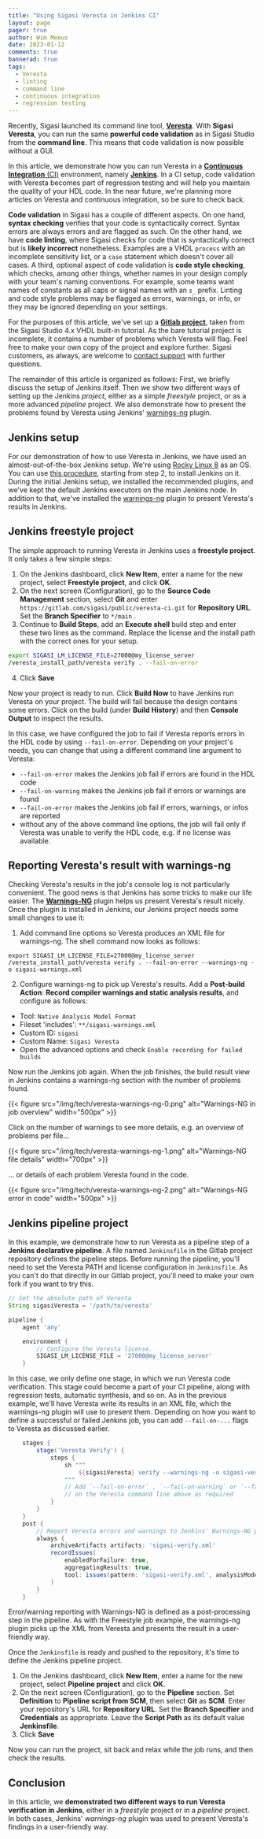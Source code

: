 ```yaml
---
title: "Using Sigasi Veresta in Jenkins CI"
layout: page 
pager: true
author: Wim Meeus
date: 2023-01-12
comments: true
bannerad: true
tags:
  - Veresta
  - linting
  - command line
  - continuous integration
  - regression testing
---
```


Recently, Sigasi launched its command line tool,
[**Veresta**](https://www.sigasi.com/veresta). With **Sigasi Veresta**, you can run the same
**powerful code validation** as in Sigasi Studio from the **command
line**.  This means that code validation is now possible without a
GUI.

In this article, we demonstrate how you can run Veresta in a
[**Continuous Integration**
(CI)](https://en.wikipedia.org/wiki/Continuous_integration)
environment, namely [**Jenkins**](https://www.jenkins.io/).  In a CI
setup, code validation with Veresta becomes part of regression testing
and will help you maintain the quality of your HDL code. In the near
future, we're planning more articles on Veresta and continuous
integration, so be sure to check back.

**Code validation** in Sigasi has a couple of different aspects. On
one hand, **syntax checking** verifies that your code is syntactically
correct. Syntax errors are always errors and are flagged as such. On
the other hand, we have **code linting**, where Sigasi checks for code
that is syntactically correct but is **likely incorrect**
nonetheless. Examples are a VHDL `process` with an incomplete
sensitivity list, or a `case` statement which doesn't cover all cases.
A third, optional aspect of code validation is **code style
checking**, which checks, among other things, whether names in your
design comply with your team's naming conventions.  For example, some
teams want names of constants as all caps or signal names with an `s_`
prefix. Linting and code style problems may be flagged as errors,
warnings, or info, or they may be ignored depending on your settings.

For the purposes of this article, we've set up a [**Gitlab
project**](https://gitlab.com/sigasi/public/veresta-ci), taken from the Sigasi Studio 4.x VHDL built-in tutorial. As the
bare tutorial project is incomplete, it contains a number of problems
which Veresta will flag.  Feel free to make your own copy of the
project and explore further. Sigasi customers, as always, are welcome to [contact
support](https://www.sigasi.com/support) with further questions.

The remainder of this article is organized as follows: First, we
briefly discuss the setup of Jenkins itself. Then we show two
different ways of setting up the Jenkins *project*, either as a simple
*freestyle* project, or as a more advanced *pipeline* project.  We
also demonstrate how to present the problems found by Veresta using
Jenkins' [warnings-ng](https://plugins.jenkins.io/warnings-ng/)
plugin.

## Jenkins setup

For our demonstration of how to use Veresta in Jenkins, we have used
an almost-out-of-the-box Jenkins setup.  We're using [Rocky Linux
8](https://rockylinux.org/) as an OS. You can use [this
procedure](https://www.atlantic.net/dedicated-server-hosting/how-to-install-jenkins-on-rocky-linux-8/),
starting from step 2, to install Jenkins on it. During the initial
Jenkins setup, we installed the recommended plugins, and we've kept
the default Jenkins executors on the main Jenkins node. In addition to
that, we've installed the
[warnings-ng](https://plugins.jenkins.io/warnings-ng/) plugin to
present Veresta's results in Jenkins.

## Jenkins freestyle project

The simple approach to running Veresta in Jenkins uses a **freestyle
project**. It only takes a few simple steps:

1. On the Jenkins dashboard, click **New Item**, enter a name for the
  new project, select **Freestyle project**, and click **OK**.
1. On the next screen (Configuration), go to the **Source Code
  Management** section, select **Git** and enter
  `https://gitlab.com/sigasi/public/veresta-ci.git` for **Repository
  URL**. Set the **Branch Specifier** to `*/main` .
1. Continue to **Build Steps**, add an **Execute shell** build step
  and enter these two lines as the command. Replace the license and the
  install path with the correct ones for your setup.
```sh
export SIGASI_LM_LICENSE_FILE=27000@my_license_server
/veresta_install_path/veresta verify . --fail-on-error
```
4. Click **Save**

Now your project is ready to run. Click **Build Now** to have Jenkins
run Veresta on your project. The build will fail because the design
contains some errors. Click on the build (under **Build History**) and
then **Console Output** to inspect the results.

In this case, we have configured the job to fail if Veresta reports
errors in the HDL code by using `--fail-on-error`. Depending on your
project's needs, you can change that using a different command line
argument to Veresta:

* `--fail-on-error` makes the Jenkins job fail if errors are found in the HDL code
* `--fail-on-warning` makes the Jenkins job fail if errors or warnings are found
* `--fail-on-error` makes the Jenkins job fail if errors, warnings, or infos are reported
* without any of the above command line options, the job will fail only if Veresta was unable to verify the HDL code, e.g. if no license was available.

## Reporting Veresta's result with warnings-ng

Checking Veresta's results in the job's console log is not
particularly convenient. The good news is that Jenkins has some tricks
to make our life easier.  The
[**Warnings-NG**](https://plugins.jenkins.io/warnings-ng/) plugin
helps us present Veresta's result nicely. Once the plugin is installed
in Jenkins, our Jenkins project needs some small changes to use it:

1. Add command line options so Veresta produces an XML file for
warnings-ng. The shell command now looks as follows:

```
export SIGASI_LM_LICENSE_FILE=27000@my_license_server
/veresta_install_path/veresta verify . --fail-on-error --warnings-ng -o sigasi-warnings.xml
```

2. Configure warnings-ng to pick up Veresta's results. Add a
**Post-build Action**: **Record compiler warnings and static analysis
results**, and configure as follows:
  * Tool: `Native Analysis Model Format`
  * Fileset 'includes': `**/sigasi-warnings.xml`
  * Custom ID: `sigasi`
  * Custom Name: `Sigasi Veresta`
  * Open the advanced options and check `Enable recording for failed builds`

Now run the Jenkins job again. When the job finishes, the build result
view in Jenkins contains a warnings-ng section with the number of problems
found.

{{< figure src="/img/tech/veresta-warnings-ng-0.png" alt="Warnings-NG in job overview" width="500px" >}}

Click on the number of warnings to see more details, e.g. an overview
of problems per file...

{{< figure src="/img/tech/veresta-warnings-ng-1.png" alt="Warnings-NG file details" width="700px" >}}

... or details of each problem Veresta found in the
code.

{{< figure src="/img/tech/veresta-warnings-ng-2.png" alt="Warnings-NG error in code" width="500px" >}}

## Jenkins pipeline project

In this example, we demonstrate how to run Veresta as a pipeline
step of a **Jenkins declarative pipeline**.  A file named
`Jenkinsfile` in the Gitlab project repository defines the pipeline
steps. Before running the pipeline, you'll need to set the Veresta
PATH and license configuration in `Jenkinsfile`. As you can't do that
directly in our Gitlab project, you'll need to make your own fork if
you want to try this.


```groovy
// Set the absolute path of Veresta
String sigasiVeresta = '/path/to/veresta'

pipeline {
    agent 'any'

    environment {
        // Configure the Veresta license.
        SIGASI_LM_LICENSE_FILE = '27000@my_license_server'
    }
```

In this case, we only define one stage, in which we run Veresta code
verification. This stage could become a part of your CI pipeline,
along with regression tests, automatic synthesis, and so on. As in the
previous example, we'll have Veresta write its results in an XML file,
which the warnings-ng plugin will use to present them.
Depending on how you want to define a successful or failed Jenkins
job, you can add `--fail-on-...` flags to Veresta as discussed
earlier.

```groovy
    stages {
        stage('Veresta Verify') {
            steps {
                sh """
                    ${sigasiVeresta} verify --warnings-ng -o sigasi-verify.xml .
                """
                // Add `--fail-on-error` , `--fail-on-warning` or `--fail-on-info`
                // on the Veresta command line above as required
            }
        }
    }
    post {
        // Report Veresta errors and warnings to Jenkins' Warnings-NG plugin
        always {
            archiveArtifacts artifacts: 'sigasi-verify.xml'
            recordIssues(
                enabledForFailure: true,
                aggregatingResults: true,
                tool: issues(pattern: 'sigasi-verify.xml', analysisModelId: 'sigasi')
            )
        }
    }
```

Error/warning reporting with Warnings-NG is defined as a
post-processing step in the pipeline. As with the Freestyle job example,
the warnings-ng plugin picks up the XML from Veresta and presents the
result in a user-friendly way.

Once the `Jenkinsfile` is ready and pushed to the repository, it's time to define the Jenkins pipeline project.

1. On the Jenkins dashboard, click **New Item**, enter a name for the
  new project, select **Pipeline project** and click **OK**.
1. On the next screen (Configuration), go to the **Pipeline**
  section. Set **Definition** to **Pipeline script from SCM**, then select
  **Git** as **SCM**. Enter your repository's URL for **Repository
  URL**. Set the **Branch Specifier** and **Credentials** as
  appropriate. Leave the **Script Path** as its default value
  **Jenkinsfile**.
1. Click **Save**

Now you can run the project, sit back and relax while the job runs,
and then check the results.

## Conclusion

In this article, we **demonstrated two different ways to run
Veresta verification in Jenkins**, either in a *freestyle* project or in
a *pipeline* project.  In both cases, Jenkins' *warnings-ng* plugin was
used to present Veresta's findings in a user-friendly way.
